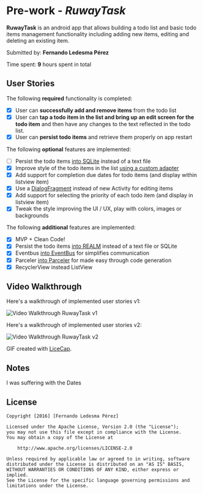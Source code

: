 # Pre-work - *RuwayTask*

**RuwayTask** is an android app that allows building a todo list and basic todo items management functionality including adding new items, editing and deleting an existing item.

Submitted by: **Fernando Ledesma Pérez**

Time spent: **9** hours spent in total

## User Stories

The following **required** functionality is completed:

* [X] User can **successfully add and remove items** from the todo list
* [X] User can **tap a todo item in the list and bring up an edit screen for the todo item** and then have any changes to the text reflected in the todo list.
* [X] User can **persist todo items** and retrieve them properly on app restart

The following **optional** features are implemented:

* [ ] Persist the todo items [into SQLite](http://guides.codepath.com/android/Persisting-Data-to-the-Device#sqlite) instead of a text file
* [X] Improve style of the todo items in the list [using a custom adapter](http://guides.codepath.com/android/Using-an-ArrayAdapter-with-ListView)
* [X] Add support for completion due dates for todo items (and display within listview item)
* [X] Use a [DialogFragment](http://guides.codepath.com/android/Using-DialogFragment) instead of new Activity for editing items
* [X] Add support for selecting the priority of each todo item (and display in listview item)
* [X] Tweak the style improving the UI / UX, play with colors, images or backgrounds

The following **additional** features are implemented:

* [X] MVP + Clean Code!
* [X] Persist the todo items [into REALM](https://github.com/realm/realm-java) instead of a text file or SQLite
* [X] Eventbus [into EventBus](https://github.com/greenrobot/EventBus) for simplifies communication
* [X] Parceler [into Parceler](https://github.com/johncarl81/parceler) for made easy through code generation
* [X] RecyclerView instead ListView

## Video Walkthrough 

Here's a walkthrough of implemented user stories v1:

<img src='http://i.imgur.com/VeUhTko.gif' title='Video Walkthrough' width='' alt='Video Walkthrough RuwayTask v1' />

Here's a walkthrough of implemented user stories v2:

<img src='http://i.imgur.com/Hy0nq8W.gif' title='Video Walkthrough' width='' alt='Video Walkthrough RuwayTask v2' />

GIF created with [LiceCap](http://www.cockos.com/licecap/).

## Notes

I was suffering with the Dates

## License

    Copyright [2016] [Fernando Ledesma Pérez]

    Licensed under the Apache License, Version 2.0 (the "License");
    you may not use this file except in compliance with the License.
    You may obtain a copy of the License at

        http://www.apache.org/licenses/LICENSE-2.0

    Unless required by applicable law or agreed to in writing, software
    distributed under the License is distributed on an "AS IS" BASIS,
    WITHOUT WARRANTIES OR CONDITIONS OF ANY KIND, either express or implied.
    See the License for the specific language governing permissions and
    limitations under the License.
